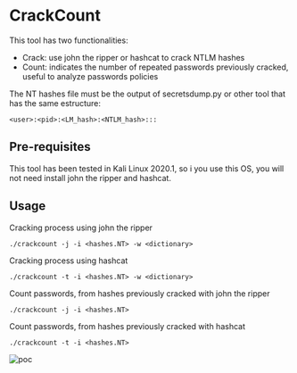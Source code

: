 # CrackCount
This tool has two functionalities:
* Crack: use john the ripper or hashcat to crack NTLM hashes
* Count: indicates the number of repeated passwords previously cracked, useful to analyze passwords policies

The NT hashes file must be the output of secretsdump.py or other tool that has the same estructure:
```
<user>:<pid>:<LM_hash>:<NTLM_hash>:::
```

## Pre-requisites
This tool has been tested in Kali Linux 2020.1, so i you use this OS, you will not need install john the ripper and hashcat.

## Usage
Cracking process using john the ripper

```
./crackcount -j -i <hashes.NT> -w <dictionary>
```

Cracking process using hashcat
```
./crackcount -t -i <hashes.NT> -w <dictionary>
```

Count passwords, from hashes previously cracked with john the ripper
```
./crackcount -j -i <hashes.NT>
```

Count passwords, from hashes previously cracked with hashcat
```
./crackcount -t -i <hashes.NT>
```

![poc](https://raw.githubusercontent.com/mrodriguezsv/CrackCount/main/2021-02-26%2013_25_32-Kali-Linux-2020.3-vmware-amd64%20-%20VMware%20Workstation.png?token=AIX2PV5KFM7QH7FRA5AZVKTAHDVQI)
